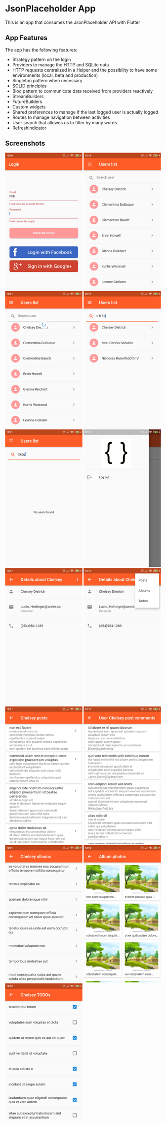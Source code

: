 # JsonPlaceholder App

This is an app that consumes the JsonPlaceholder API with Flutter

## App Features

The app has the following features:
- Strategy pattern on the login
- Providers to manage the HTTP and SQLite data
- HTTP requests centralized in a Helper and the possibility to have some environments (local, beta and production)
- Singleton pattern when necessary
- SOLID principles
- Bloc pattern to communicate data received from providers reactively
- StreamBuilders
- FutureBuilders
- Custom widgets
- Shared preferences to manage if the last logged user is actually logged
- Routes to manage navigation between activities
- User search that allowes us to filter by many words
- RefreshIndicator

## Screenshots
<img src="screenshots/screenshot_1.jpg" alt="Screenshot 1" width="250" height="auto">
<img src="screenshots/screenshot_2.jpg" alt="Screenshot 2" width="250" height="auto">
<img src="screenshots/screenshot_3.jpg" alt="Screenshot 3" width="250" height="auto">
<img src="screenshots/screenshot_4.jpg" alt="Screenshot 4" width="250" height="auto">
<img src="screenshots/screenshot_5.jpg" alt="Screenshot 5" width="250" height="auto">
<img src="screenshots/screenshot_6.jpg" alt="Screenshot 6" width="250" height="auto">
<img src="screenshots/screenshot_7.jpg" alt="Screenshot 7" width="250" height="auto">
<img src="screenshots/screenshot_8.jpg" alt="Screenshot 8" width="250" height="auto">
<img src="screenshots/screenshot_9.jpg" alt="Screenshot 9" width="250" height="auto">
<img src="screenshots/screenshot_10.jpg" alt="Screenshot 10" width="250" height="auto">
<img src="screenshots/screenshot_11.jpg" alt="Screenshot 11" width="250" height="auto">
<img src="screenshots/screenshot_12.jpg" alt="Screenshot 12" width="250" height="auto">
<img src="screenshots/screenshot_13.jpg" alt="Screenshot 13" width="250" height="auto">
